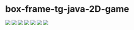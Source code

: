 # box-frame-tg-java-2D-game

<image src="https://i.imgur.com/nJYs7ZW.jpg?1">
<image src="https://i.imgur.com/r5DXWIc.jpg?1">
<image src="https://i.imgur.com/OK2trpO.jpg?1">
<image src="https://i.imgur.com/Ctjiacz.jpg?1">
<image src="https://i.imgur.com/r5DXWIc.jpg?1">
<image src="https://i.imgur.com/1NVunzq.jpg?1">
<image src="https://i.imgur.com/H0LAdjg.jpg?1">
